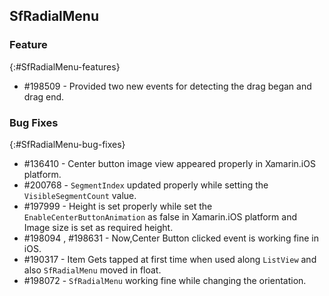 ## SfRadialMenu


### Feature
{:#SfRadialMenu-features}

* \#198509 - Provided two new events for detecting the drag began and drag end.


### Bug Fixes
{:#SfRadialMenu-bug-fixes} 

* \#136410 - Center button image view appeared properly in Xamarin.iOS platform.
* \#200768 - `SegmentIndex` updated properly while setting the `VisibleSegmentCount` value.
* \#197999 - Height is set properly while set the `EnableCenterButtonAnimation` as false in Xamarin.iOS platform and Image size is set as required height.
* \#198094 ,  \#198631  - Now,Center Button clicked event is working fine in iOS.
* \#190317 - Item Gets tapped at first time when used along `ListView` and also `SfRadialMenu` moved in float.
* \#198072 - `SfRadialMenu` working fine while changing the orientation.


